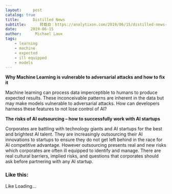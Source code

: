 ```yaml
---
layout:     post
catalog: true
title:      Distilled News
subtitle:      转载自：https://analytixon.com/2019/06/15/distilled-news-1097/
date:      2019-06-15
author:      Michael Laux
tags:
    - learning
    - machine
    - expected
    - ill equipped
    - models
---
```


**Why Machine Learning is vulnerable to adversarial attacks and how to fix it**

Machine learning can process data imperceptible to humans to produce expected results. These inconceivable patterns are inherent in the data but may make models vulnerable to adversarial attacks. How can developers harness these features to not lose control of AI?

**The risks of AI outsourcing – how to successfully work with AI startups**

Corporates are battling with technology giants and AI startups for the best and brightest AI talent. They are increasingly outsourcing their AI innovations to startups to ensure they do not get left behind in the race for AI competitive advantage. However outsourcing presents real and new risks which corporates are often ill equipped to identify and manage. There are real cultural barriers, implied risks, and questions that corporates should ask before partnering with any AI startup.

### Like this:

Like Loading...

